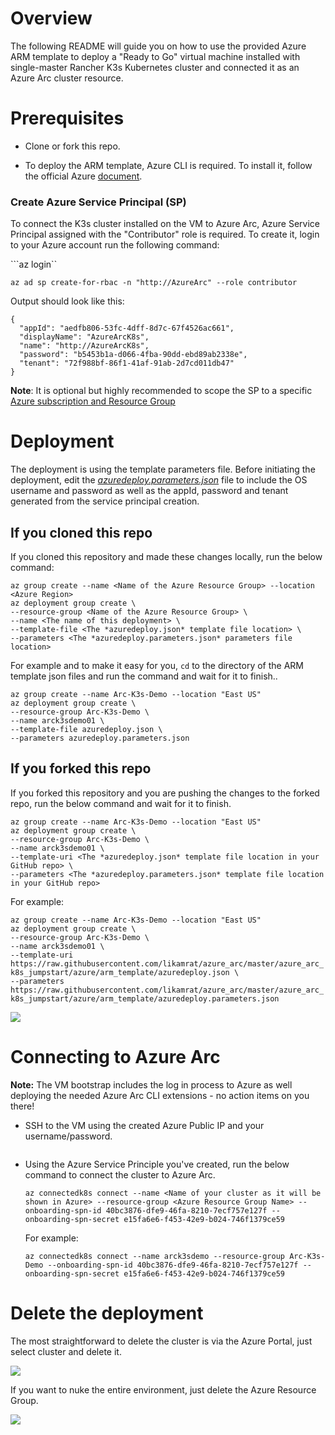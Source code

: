 # Overview

The following README will guide you on how to use the provided Azure ARM template to deploy a "Ready to Go" virtual machine installed with single-master Rancher K3s Kubernetes cluster and connected it as an Azure Arc cluster resource.

# Prerequisites

* Clone or fork this repo.

* To deploy the ARM template, Azure CLI is required. To install it, follow the official Azure [document](https://docs.microsoft.com/en-us/cli/azure/install-azure-cli?view=azure-cli-latest).

### Create Azure Service Principal (SP)   
To connect the K3s cluster installed on the VM to Azure Arc, Azure Service Principal assigned with the "Contributor" role is required. To create it, login to your Azure account run the following command:

```az login``

```az ad sp create-for-rbac -n "http://AzureArc" --role contributor```

Output should look like this:

```
{
  "appId": "aedfb806-53fc-4dff-8d7c-67f4526ac661",
  "displayName": "AzureArcK8s",
  "name": "http://AzureArcK8s",
  "password": "b5453b1a-d066-4fba-90dd-ebd89ab2338e",
  "tenant": "72f988bf-86f1-41af-91ab-2d7cd011db47"
}
```

**Note**: It is optional but highly recommended to scope the SP to a specific [Azure subscription and Resource Group](https://docs.microsoft.com/en-us/cli/azure/ad/sp?view=azure-cli-latest)

# Deployment 

The deployment is using the template parameters file. Before initiating the deployment, edit the [*azuredeploy.parameters.json*](../azure/arm_template/azuredeploy.parameters.json) file to include the OS username and password as well as the appId, password and tenant generated from the service principal creation.  

## If you cloned this repo

If you cloned this repository and made these changes locally, run the below command:

```az group create --name <Name of the Azure Resource Group> --location <Azure Region>```   
```az deployment group create \```   
```--resource-group <Name of the Azure Resource Group> \```   
```--name <The name of this deployment> \```   
```--template-file <The *azuredeploy.json* template file location> \```   
```--parameters <The *azuredeploy.parameters.json* parameters file location>```

For example and to make it easy for you, ```cd``` to the directory of the ARM template json files and run the command and wait for it to finish.. 

```az group create --name Arc-K3s-Demo --location "East US"```   
```az deployment group create \```   
```--resource-group Arc-K3s-Demo \```   
```--name arck3sdemo01 \```   
```--template-file azuredeploy.json \```   
```--parameters azuredeploy.parameters.json```

## If you forked this repo

If you forked this repository and you are pushing the changes to the forked repo, run the below command and wait for it to finish.

```az group create --name Arc-K3s-Demo --location "East US"```   
```az deployment group create \```   
```--resource-group Arc-K3s-Demo \```   
```--name arck3sdemo01 \```   
```--template-uri <The *azuredeploy.json* template file location in your GitHub repo> \```   
```--parameters <The *azuredeploy.parameters.json* template file location in your GitHub repo>```

For example:

```az group create --name Arc-K3s-Demo --location "East US"```   
```az deployment group create \```   
```--resource-group Arc-K3s-Demo \```   
```--name arck3sdemo01 \```   
```--template-uri https://raw.githubusercontent.com/likamrat/azure_arc/master/azure_arc_k8s_jumpstart/azure/arm_template/azuredeploy.json \```   
```--parameters https://raw.githubusercontent.com/likamrat/azure_arc/master/azure_arc_k8s_jumpstart/azure/arm_template/azuredeploy.parameters.json```

![](../img/azure_arm_template/01.png)

# Connecting to Azure Arc

**Note:** The VM bootstrap includes the log in process to Azure as well deploying the needed Azure Arc CLI extensions - no action items on you there!

* SSH to the VM using the created Azure Public IP and your username/password.

![]()

* Using the Azure Service Principle you've created, run the below command to connect the cluster to Azure Arc.

    ```az connectedk8s connect --name <Name of your cluster as it will be shown in Azure> --resource-group <Azure Resource Group Name> --onboarding-spn-id 40bc3876-dfe9-46fa-8210-7ecf757e127f --onboarding-spn-secret e15fa6e6-f453-42e9-b024-746f1379ce59```

    For example:

    ```az connectedk8s connect --name arck3sdemo --resource-group Arc-K3s-Demo --onboarding-spn-id 40bc3876-dfe9-46fa-8210-7ecf757e127f --onboarding-spn-secret e15fa6e6-f453-42e9-b024-746f1379ce59```

<Command output PIC>

<Arc in Azure PIC>

# Delete the deployment

The most straightforward to delete the cluster is via the Azure Portal, just select cluster and delete it. 

![](../img/azure_arm_template/03.png)

If you want to nuke the entire environment, just delete the Azure Resource Group. 

![](../img/azure_arm_template/04.png)